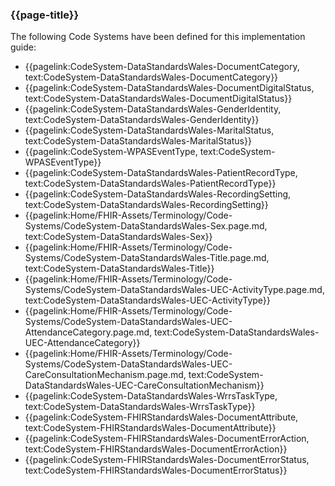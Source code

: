 ### {{page-title}}

The following Code Systems have been defined for this implementation guide:

* {{pagelink:CodeSystem-DataStandardsWales-DocumentCategory, text:CodeSystem-DataStandardsWales-DocumentCategory}}
* {{pagelink:CodeSystem-DataStandardsWales-DocumentDigitalStatus, text:CodeSystem-DataStandardsWales-DocumentDigitalStatus}}
* {{pagelink:CodeSystem-DataStandardsWales-GenderIdentity, text:CodeSystem-DataStandardsWales-GenderIdentity}}
* {{pagelink:CodeSystem-DataStandardsWales-MaritalStatus, text:CodeSystem-DataStandardsWales-MaritalStatus}}
* {{pagelink:CodeSystem-WPASEventType, text:CodeSystem-WPASEventType}}
* {{pagelink:CodeSystem-DataStandardsWales-PatientRecordType, text:CodeSystem-DataStandardsWales-PatientRecordType}}
* {{pagelink:CodeSystem-DataStandardsWales-RecordingSetting, text:CodeSystem-DataStandardsWales-RecordingSetting}}
* {{pagelink:Home/FHIR-Assets/Terminology/Code-Systems/CodeSystem-DataStandardsWales-Sex.page.md, text:CodeSystem-DataStandardsWales-Sex}}
* {{pagelink:Home/FHIR-Assets/Terminology/Code-Systems/CodeSystem-DataStandardsWales-Title.page.md, text:CodeSystem-DataStandardsWales-Title}}
* {{pagelink:Home/FHIR-Assets/Terminology/Code-Systems/CodeSystem-DataStandardsWales-UEC-ActivityType.page.md, text:CodeSystem-DataStandardsWales-UEC-ActivityType}}
* {{pagelink:Home/FHIR-Assets/Terminology/Code-Systems/CodeSystem-DataStandardsWales-UEC-AttendanceCategory.page.md, text:CodeSystem-DataStandardsWales-UEC-AttendanceCategory}}
* {{pagelink:Home/FHIR-Assets/Terminology/Code-Systems/CodeSystem-DataStandardsWales-UEC-CareConsultationMechanism.page.md, text:CodeSystem-DataStandardsWales-UEC-CareConsultationMechanism}}
* {{pagelink:CodeSystem-DataStandardsWales-WrrsTaskType, text:CodeSystem-DataStandardsWales-WrrsTaskType}}
* {{pagelink:CodeSystem-FHIRStandardsWales-DocumentAttribute, text:CodeSystem-FHIRStandardsWales-DocumentAttribute}}
* {{pagelink:CodeSystem-FHIRStandardsWales-DocumentErrorAction, text:CodeSystem-FHIRStandardsWales-DocumentErrorAction}}
* {{pagelink:CodeSystem-FHIRStandardsWales-DocumentErrorStatus, text:CodeSystem-FHIRStandardsWales-DocumentErrorStatus}}